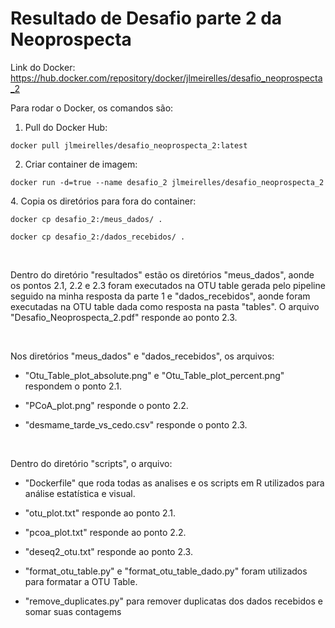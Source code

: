 # Resultado de Desafio parte 2 da Neoprospecta

Link do Docker: https://hub.docker.com/repository/docker/jlmeirelles/desafio_neoprospecta_2
<p>
Para rodar o Docker, os comandos são:
 
1. Pull do Docker Hub:
```
docker pull jlmeirelles/desafio_neoprospecta_2:latest
```

2. Criar container de imagem:

```
docker run -d=true --name desafio_2 jlmeirelles/desafio_neoprospecta_2
```

</p>

<p>
4. Copia os diretórios para fora do container:
 
```
docker cp desafio_2:/meus_dados/ .

docker cp desafio_2:/dados_recebidos/ .

```

</p>

<p>&nbsp;</p>

<p>
  
Dentro do diretório "resultados" estão os diretórios "meus_dados", aonde os pontos 2.1, 2.2 e 2.3 foram executados na OTU table gerada pelo pipeline seguido na minha resposta da parte 1 e "dados_recebidos", aonde foram executadas na OTU table dada como resposta na pasta "tables". O arquivo "Desafio_Neoprospecta_2.pdf" responde ao ponto 2.3.

</p>

<p>&nbsp;</p>

<p>

Nos diretórios "meus_dados" e "dados_recebidos", os arquivos: 

- "Otu_Table_plot_absolute.png" e "Otu_Table_plot_percent.png" respondem o ponto 2.1.

- "PCoA_plot.png" responde o ponto 2.2.

- "desmame_tarde_vs_cedo.csv" responde o ponto 2.3.


</p>



<p>&nbsp;</p>

<p>
Dentro do diretório "scripts", o arquivo:

- "Dockerfile" que roda todas as analises e os scripts em R utilizados para análise estatística e visual.

- "otu_plot.txt" responde ao ponto 2.1.

- "pcoa_plot.txt" responde ao ponto 2.2.

- "deseq2_otu.txt" responde ao ponto 2.3.

- "format_otu_table.py" e "format_otu_table_dado.py" foram utilizados para formatar a OTU Table.

- "remove_duplicates.py" para remover duplicatas dos dados recebidos e somar suas contagems
</p>

